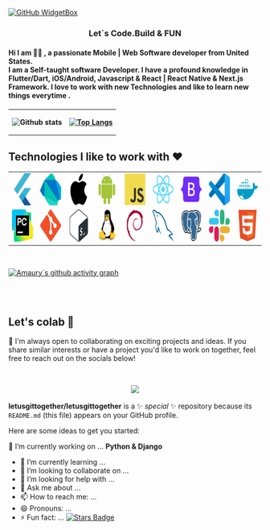 
[![GitHub WidgetBox](https://github-widgetbox.vercel.app/api/profile?username=letusgittogether&data=followers,repositories,stars,commits&theme=viridescent)](https://github.com/letusgittogether)
<h3 align ="center"> <strong> Let`s Code.Build & FUN </strong> </h3>


<h4>Hi I am 💇‍♂️ , a passionate Mobile | Web Software developer from United States.<br/>I am a Self-taught software Developer. I have a profound knowledge in Flutter/Dart, iOS/Android, Javascript & React | React Native & Next.js Framework. I love to work with new Technologies and like to learn new things everytime .<h4>

 <table align="center" width="100%" height="100%" >
   <tr>
     <td> 
  
![Github stats](https://github-readme-stats.vercel.app/api?username=letusgittogether&theme=radical&show_icons=true&count_private=true&hide=prs) </td> 
     <td> [![Top Langs](https://github-readme-stats.vercel.app/api/top-langs/?username=letusgittogether&theme=radical&layout=compact)](https://github.com/letusgittogether) </td>
   </tr>
  </table>
  



  
<h2> Technologies I like to work with ❤️</h2>
 <table width="100% height="100%" align="center">
   <tr>
      <td>
        <img alt="flutter" height=64px src="https://raw.githubusercontent.com/devicons/devicon/master/icons/flutter/flutter-original.svg">
     </td>
     <td>
      <img alt="dart" height=64px src="https://raw.githubusercontent.com/devicons/devicon/master/icons/dart/dart-original.svg">
     </td>
          <td align="center">
       <img alt="iOS" height=64px src= "https://raw.githubusercontent.com/devicons/devicon/master/icons/apple/apple-original.svg">
     </td>
     <td align="center">
        <img alt="android" height=64px src= "https://github.com/devicons/devicon/blob/master/icons/android/android-original.svg">
     </td>
     <td align="center">
       <img alt="javascript" height=64px src="https://raw.githubusercontent.com/devicons/devicon/master/icons/javascript/javascript-original.svg">
     </td>
     <td align="center">
       <img alt="React" height=64px src="https://github.com/devicons/devicon/blob/master/icons/react/react-original.svg">
     </td> 
     <td align="center">
      <img alt="bootstrap" height=64px src="https://raw.githubusercontent.com/devicons/devicon/master/icons/bootstrap/bootstrap-plain.svg">
    </td>
     <td align="center">
       <img alt="vscode" height=64px src="https://github.com/devicons/devicon/blob/master/icons/vscode/vscode-original.svg">
     </td> 
      <td align="center">
       <img alt="docker" height=64px src="https://github.com/devicons/devicon/blob/master/icons/docker/docker-plain.svg">
     </td> 
   </tr>
   <tr>
          <td align="center">
       <img alt="pycahrm" height=64px src="https://github.com/devicons/devicon/blob/master/icons/pycharm/pycharm-original.svg">
     </td> 
     <td align="center">
       <img alt="git" height=64px src="https://github.com/devicons/devicon/blob/master/icons/git/git-original.svg">
     </td>
        <td align="center">
       <img alt="bash" height=64px src="https://github.com/devicons/devicon/blob/master/icons/bash/bash-plain.svg">
     </td>
    <td align="center">
       <img alt="linux" height=64px src="https://github.com/devicons/devicon/blob/master/icons/linux/linux-original.svg">
     </td>   
    <td align="center">
       <img alt="sql" height=64px src="https://github.com/devicons/devicon/blob/master/icons/debian/debian-original.svg">
     </td> 
       <td align="center">
       <img alt="debian" height=64px src="https://github.com/devicons/devicon/blob/master/icons/mysql/mysql-original.svg">
     </td> 
       <td align="center">
       <img alt="Posql" height=64px src="https://github.com/devicons/devicon/blob/master/icons/postgresql/postgresql-original.svg">
     </td>  
    <td align="center">
       <img alt="slack" height=64px src="https://github.com/devicons/devicon/blob/master/icons/slack/slack-original.svg">
     </td> 
     <td align="center">
       <img alt="html5" height=64px src="https://github.com/devicons/devicon/blob/master/icons/html5/html5-original.svg">
     </td> 
   </tr>

 </table>
 
<br>




[![Amaury`s github activity graph](https://github-readme-activity-graph.vercel.app/graph?username=letusgittogether&theme=github-compact)](https://github.com/letusgittogether/github-readme-activity-graph)


 
<!--
<h2> My Projects 📁</h2>
<a href="https://github.com/yeazin/Movement-Pass-Clone">
  <img align="center" src="https://github-readme-stats.vercel.app/api/pin/?username=yeazin&theme=react&repo=Movement-Pass-Clone" />
</a>
<a href="https://github.com/yeazin/Multi-Authors-advanced-Django-Blog">
  <img align="center" src="https://github-readme-stats.vercel.app/api/pin/?username=yeazin&theme=react&repo=Multi-Authors-advanced-Django-Blog" />
</a>
 <a href="https://github.com/yeazin/Stackoverflow-Clone">
  <img align="center" src="https://github-readme-stats.vercel.app/api/pin/?username=yeazin&theme=react&repo=Stackoverflow-Clone" />
</a>
 <a href="https://github.com/yeazin/Zooming-cls">
  <img align="center" src="https://github-readme-stats.vercel.app/api/pin/?username=yeazin&theme=react&repo=Zooming-cls" />
</a>
-->
<br>
<br>

## Let's colab 🚀

🌟 I'm always open to collaborating on exciting projects and ideas. If you share similar interests or have a project you'd like to work on together, feel free to reach out on the socials below!

<br>

 <p align="center">
  <img src="https://capsule-render.vercel.app/api?type=waving&color=gradient&height=80&section=footer"/>
</p>

**letusgittogether/letusgittogether** is a ✨ _special_ ✨ repository because its `README.md` (this file) appears on your GitHub profile.

Here are some ideas to get you started:

 🔭 I’m currently working on ... **Python & Django**
- 🌱 I’m currently learning ...
- 👯 I’m looking to collaborate on ...
- 🤔 I’m looking for help with ...
- 💬 Ask me about ...
- 📫 How to reach me: ...
- 😄 Pronouns: ...
- ⚡ Fun fact: ...
<a href="https://github.com/letusgittogether/stargazers"><img src="https://img.shields.io/github/stars/letusgittogether" alt="Stars Badge"/></a>

